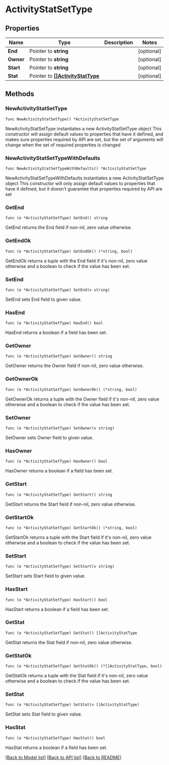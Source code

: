 # ActivityStatSetType

## Properties

Name | Type | Description | Notes
------------ | ------------- | ------------- | -------------
**End** | Pointer to **string** |  | [optional] 
**Owner** | Pointer to **string** |  | [optional] 
**Start** | Pointer to **string** |  | [optional] 
**Stat** | Pointer to [**[]ActivityStatType**](ActivityStatType.md) |  | [optional] 

## Methods

### NewActivityStatSetType

`func NewActivityStatSetType() *ActivityStatSetType`

NewActivityStatSetType instantiates a new ActivityStatSetType object
This constructor will assign default values to properties that have it defined,
and makes sure properties required by API are set, but the set of arguments
will change when the set of required properties is changed

### NewActivityStatSetTypeWithDefaults

`func NewActivityStatSetTypeWithDefaults() *ActivityStatSetType`

NewActivityStatSetTypeWithDefaults instantiates a new ActivityStatSetType object
This constructor will only assign default values to properties that have it defined,
but it doesn't guarantee that properties required by API are set

### GetEnd

`func (o *ActivityStatSetType) GetEnd() string`

GetEnd returns the End field if non-nil, zero value otherwise.

### GetEndOk

`func (o *ActivityStatSetType) GetEndOk() (*string, bool)`

GetEndOk returns a tuple with the End field if it's non-nil, zero value otherwise
and a boolean to check if the value has been set.

### SetEnd

`func (o *ActivityStatSetType) SetEnd(v string)`

SetEnd sets End field to given value.

### HasEnd

`func (o *ActivityStatSetType) HasEnd() bool`

HasEnd returns a boolean if a field has been set.

### GetOwner

`func (o *ActivityStatSetType) GetOwner() string`

GetOwner returns the Owner field if non-nil, zero value otherwise.

### GetOwnerOk

`func (o *ActivityStatSetType) GetOwnerOk() (*string, bool)`

GetOwnerOk returns a tuple with the Owner field if it's non-nil, zero value otherwise
and a boolean to check if the value has been set.

### SetOwner

`func (o *ActivityStatSetType) SetOwner(v string)`

SetOwner sets Owner field to given value.

### HasOwner

`func (o *ActivityStatSetType) HasOwner() bool`

HasOwner returns a boolean if a field has been set.

### GetStart

`func (o *ActivityStatSetType) GetStart() string`

GetStart returns the Start field if non-nil, zero value otherwise.

### GetStartOk

`func (o *ActivityStatSetType) GetStartOk() (*string, bool)`

GetStartOk returns a tuple with the Start field if it's non-nil, zero value otherwise
and a boolean to check if the value has been set.

### SetStart

`func (o *ActivityStatSetType) SetStart(v string)`

SetStart sets Start field to given value.

### HasStart

`func (o *ActivityStatSetType) HasStart() bool`

HasStart returns a boolean if a field has been set.

### GetStat

`func (o *ActivityStatSetType) GetStat() []ActivityStatType`

GetStat returns the Stat field if non-nil, zero value otherwise.

### GetStatOk

`func (o *ActivityStatSetType) GetStatOk() (*[]ActivityStatType, bool)`

GetStatOk returns a tuple with the Stat field if it's non-nil, zero value otherwise
and a boolean to check if the value has been set.

### SetStat

`func (o *ActivityStatSetType) SetStat(v []ActivityStatType)`

SetStat sets Stat field to given value.

### HasStat

`func (o *ActivityStatSetType) HasStat() bool`

HasStat returns a boolean if a field has been set.


[[Back to Model list]](../README.md#documentation-for-models) [[Back to API list]](../README.md#documentation-for-api-endpoints) [[Back to README]](../README.md)


